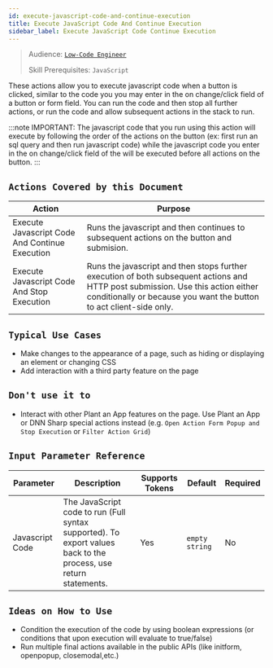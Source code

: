 ```yaml
---
id: execute-javascript-code-and-continue-execution
title: Execute JavaScript Code And Continue Execution
sidebar_label: Execute JavaScript Code Continue Execution
---
```


> Audience: [`Low-Code Engineer`](/docs/audience#low-code-engineers)
>
> Skill Prerequisites: `JavaScript`

These actions allow you to execute javascript code when a button is clicked, similar to the code you you may enter in the on change/click field of a button or form field. You can run the code and then stop all further actions, or run the code and allow subsequent actions in the stack to run.

:::note
IMPORTANT: The javascript code that you run using this action will execute by following the order of the actions on the button (ex: first run an sql query and then run javascript code) while the javascript code you enter in the on change/click field of the  will be executed before all actions on the button.
:::

## `Actions Covered by this Document`

| Action | Purpose |
| -- | -- |
| Execute Javascript Code And Continue Execution | Runs the javascript and then continues to subsequent actions on the button and submision. | 
| Execute Javascript Code And Stop Execution | Runs the javascript and then stops further execution of both subsequent actions and HTTP post submission. Use this action either conditionally or because you want the button to act client-side only.|

## `Typical Use Cases`

- Make changes to the appearance of a page, such as hiding or displaying an element or changing CSS
- Add interaction with a third party feature on the page

## `Don't use it to`

- Interact with other Plant an App features on the page. Use Plant an App or DNN Sharp special actions instead (e.g. `Open Action Form Popup and Stop Execution` or `Filter Action Grid`)

## `Input Parameter Reference`

| Parameter | Description | Supports Tokens | Default | Required |
| -- | -- | -- | -- | -- |
| Javascript Code | The JavaScript code to run (Full syntax supported). To export values back to the process, use return statements. | Yes | `empty string` | No |

## `Ideas on How to Use`

- Condition the execution of the code by using boolean expressions (or conditions that upon execution will evaluate to true/false)
- Run multiple final actions available in the public APIs (like initform, openpopup, closemodal,etc.)

